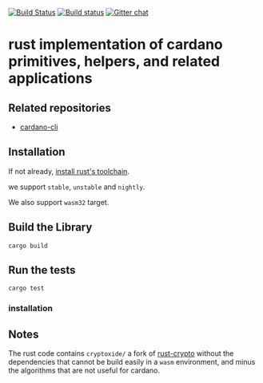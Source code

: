 [![Build Status](https://travis-ci.org/input-output-hk/rust-cardano.svg?branch=master)](https://travis-ci.org/input-output-hk/rust-cardano)
[![Build status](https://ci.appveyor.com/api/projects/status/owl4qu760o6r0g1o?svg=true)](https://ci.appveyor.com/project/input-output-hk/rust-cardano)
[![Gitter chat](https://img.shields.io/badge/gitter-join%20chat%20%E2%86%92-brightgreen.svg)](https://gitter.im/input-output-hk/Cardano-Rust)

# rust implementation of cardano primitives, helpers, and related applications

## Related repositories

* [cardano-cli](https://github.com/input-output-hk/cardano-cli)

## Installation

If not already,
[install rust's toolchain](https://www.rust-lang.org/en-US/install.html).

we support `stable`, `unstable` and `nightly`.

We also support `wasm32` target.

## Build the Library

```
cargo build
```

## Run the tests

```
cargo test
```

### installation


## Notes

The rust code contains `cryptoxide/` a fork of [rust-crypto](https://github.com/DaGenix/rust-crypto)
without the dependencies that cannot be build easily in a `wasm` environment, and minus the
algorithms that are not useful for cardano.
